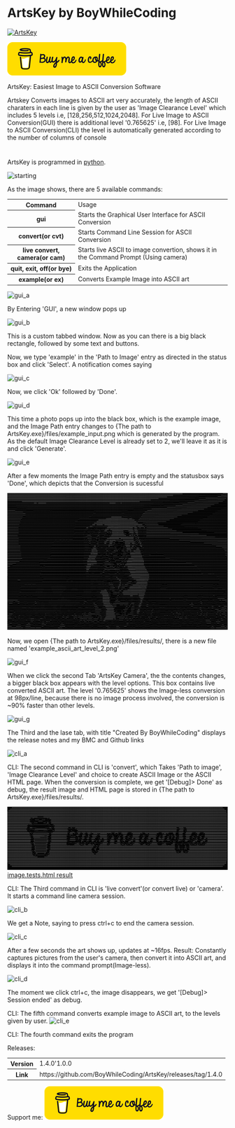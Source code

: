 # ArtsKey   by BoyWhileCoding
[![ArtsKey](./files/icon.ico)](https://www.github.com/BoyWhileCoding/ArtsKey/)

[![Buymeacoffee](./files/bmc-button-yellow.png)](https://www.buymeacoffee.com/BoyWhileCoding)

ArtsKey: Easiest Image to ASCII Conversion Software

Artskey Converts images to ASCII art very accurately, the length of ASCII charaters in each line is given by the user as 'Image Clearance Level' which includes 5 levels i.e, [128,256,512,1024,2048]. For Live Image to ASCII Conversion(GUI) there is additional level '0.765625' i.e, [98]. For Live Image to ASCII Conversion(CLI) the level is automatically generated according to the number of columns of console
#
ArtsKey is programmed in [python](https://www.python.org).

![starting](https://user-images.githubusercontent.com/89507875/176726997-748142d1-abd2-4ddc-9491-95f8f17b38e0.png)

As the image shows, there are 5 available commands:

<table>
  <tr>
    <th>Command</th>
    <td>Usage</td>
  </tr>
  <tr>
    <th>gui</th>
    <td>Starts the Graphical User Interface for ASCII Conversion</td>
  </tr>
  <tr>
    <th>convert(or cvt)</th>
    <td>Starts Command Line Session for ASCII Conversion</td>
  </tr>
  <tr>
    <th>live convert, camera(or cam)</th>
    <td>Starts live ASCII to image convertion, shows it in the Command Prompt (Using camera)</td>
  </tr>
  <tr>
    <th>quit, exit, off(or bye)</th>
    <td>Exits the Application</td>
  </tr>
  <tr>
    <th>example(or ex)</th>
    <td>Converts Example Image into ASCII art</td>
  </tr>
</table>

![gui_a](https://user-images.githubusercontent.com/89507875/176729189-09dd8c7b-db78-412c-aa5b-ec5c81593cdf.png)

By Entering 'GUI', a new window pops up

![gui_b](https://user-images.githubusercontent.com/89507875/176729674-4ce83bc8-a7e4-4798-8510-e6ea42230120.png)

This is a custom tabbed window.
Now as you can there is a big black rectangle, followed by some text and buttons.

Now, we type 'example' in the 'Path to Image' entry as directed in the status box and click 'Select'. A notification comes saying

![gui_c](https://user-images.githubusercontent.com/89507875/176730858-56070640-e267-4fc8-9195-62c9b81b1d4e.png)

Now, we click 'Ok' followed by 'Done'.

![gui_d](https://user-images.githubusercontent.com/89507875/176732479-c023a4ca-a423-4476-96e6-cb7f1e74f7c1.png)

This time a photo pops up into the black box, which is the example image, and the Image Path entry changes to {The path to ArtsKey.exe}/files/example_input.png which is generated by the program.
As the default Image Clearance Level is already set to 2, we'll leave it as it is and click 'Generate'.

![gui_e](https://user-images.githubusercontent.com/89507875/176733321-902d5243-23ba-49a7-9a2e-f94f029861bc.png)

After a few moments the Image Path entry is empty and the statusbox says 'Done', which depicts that the Conversion is sucessful

![result_lvl_2](./files/results/example_ascii_art_level_2.png)

Now, we open {The path to ArtsKey.exe}/files/results/, there is a new file named 'example_ascii_art_level_2.png'

![gui_f](https://user-images.githubusercontent.com/89507875/176830900-43530ff5-bac1-48df-a5b7-e3c9a187782b.png)

When we click the second Tab 'ArtsKey Camera', the the contents changes, a bigger black box appears with the level options.
This box contains live converted ASCII art. The level '0.765625' shows the Image-less conversion at 98px/line, because there is no image process involved, the conversion is ~90% faster than other levels.

![gui_g](https://user-images.githubusercontent.com/89507875/176831356-5822a506-05cd-458a-a569-a918b324a244.png)

The Third and the lase tab, with title "Created By BoyWhileCoding" displays the release notes and my BMC and Github links

![cli_a](https://user-images.githubusercontent.com/89507875/176835805-8136c9ab-1b87-49d2-9e8d-22f81b60c74b.png)

CLI: The second command in CLI is 'convert', which Takes 'Path to image', 'Image Clearance Level' and choice to create ASCII Image or the ASCII HTML page.
When the conversion is complete, we get '[Debug]> Done' as debug, the result image and HTML page is stored in {The path to ArtsKey.exe}/files/results/.

![image.tests.png result](./files/results/image.tests_ascii_art_level_2.png)
[image.tests.html result](./files/results/image.tests_ascii_art_level_2.html)

CLI: The Third command in CLI is 'live convert'(or convert live) or 'camera'. It starts a command line camera session.

![cli_b](https://user-images.githubusercontent.com/89507875/176835922-6a2dbbbe-41a8-49d6-8457-67ab5d20e519.png)

We get a Note, saying to press ctrl+c to end the camera session.

![cli_c](https://user-images.githubusercontent.com/89507875/176835941-f0080036-f3bc-4897-a20a-6cddf0306e1f.png)

After a few seconds the art shows up, updates at ~16fps.
Result: Constantly captures pictures from the user's camera, then convert it into ASCII art, and displays it into the command prompt(Image-less).

![cli_d](https://user-images.githubusercontent.com/89507875/176835959-dde90b74-e06b-4d31-b7eb-97f0273e4dba.png)

The moment we click ctrl+c, the image disappears, we get '[Debug]> Session ended' as debug.

CLI: The fifth command converts example image to ASCII art, to the levels given by user.
![cli_e](https://user-images.githubusercontent.com/89507875/176836051-21b2b22e-2f5c-4d63-bb48-4cb093736a60.png)

CLI: The fourth command exits the program

Releases:
<table>
  <tr>
    <th>Version</th>
    <td>1.4.0'1.0.0</td>
  </tr>
  <tr>
    <th>Link
    <td>https://github.com/BoyWhileCoding/ArtsKey/releases/tag/1.4.0</td>
  </tr>
</table>

Support me:
[![Buymeacoffee](./files/bmc-button-yellow.png)](https://www.buymeacoffee.com/BoyWhileCoding)
